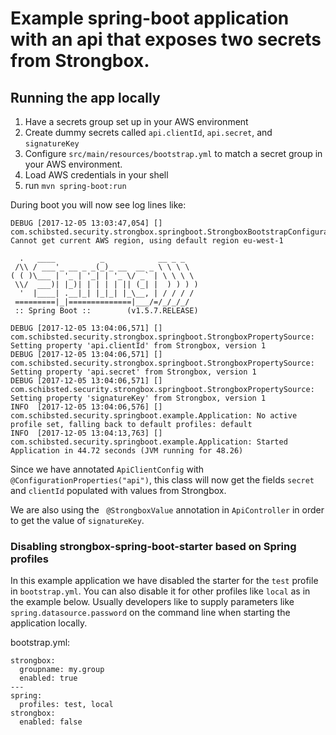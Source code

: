 
# Example spring-boot application with an api that exposes two secrets from Strongbox. 


## Running the app locally
1) Have a secrets group set up in your AWS environment
2) Create dummy secrets called `api.clientId`, `api.secret`, and `signatureKey`
3) Configure `src/main/resources/bootstrap.yml` to match a secret group in your AWS environment.
4) Load AWS credentials in your shell 
5) run `mvn spring-boot:run`

During boot you will now see log lines like:
```shell
DEBUG [2017-12-05 13:03:47,054] [] com.schibsted.security.strongbox.springboot.StrongboxBootstrapConfiguration: Cannot get current AWS region, using default region eu-west-1

  .   ____          _            __ _ _
 /\\ / ___'_ __ _ _(_)_ __  __ _ \ \ \ \
( ( )\___ | '_ | '_| | '_ \/ _` | \ \ \ \
 \\/  ___)| |_)| | | | | || (_| |  ) ) ) )
  '  |____| .__|_| |_|_| |_\__, | / / / /
 =========|_|==============|___/=/_/_/_/
 :: Spring Boot ::        (v1.5.7.RELEASE)

DEBUG [2017-12-05 13:04:06,571] [] com.schibsted.security.strongbox.springboot.StrongboxPropertySource: Setting property 'api.clientId' from Strongbox, version 1
DEBUG [2017-12-05 13:04:06,571] [] com.schibsted.security.strongbox.springboot.StrongboxPropertySource: Setting property 'api.secret' from Strongbox, version 1
DEBUG [2017-12-05 13:04:06,571] [] com.schibsted.security.strongbox.springboot.StrongboxPropertySource: Setting property 'signatureKey' from Strongbox, version 1
INFO  [2017-12-05 13:04:06,576] [] com.schibsted.security.springboot.example.Application: No active profile set, falling back to default profiles: default
INFO  [2017-12-05 13:04:13,763] [] com.schibsted.security.springboot.example.Application: Started Application in 44.72 seconds (JVM running for 48.26)
```

Since we have annotated `ApiClientConfig` with `@ConfigurationProperties("api")`, this class will now get the fields `secret` and `clientId` populated with values from Strongbox.

We are also using the ` @StrongboxValue` annotation in `ApiController` in order to get the value of `signatureKey`. 

### Disabling strongbox-spring-boot-starter based on Spring profiles
In this example application we have disabled the starter for the `test` profile in `bootstrap.yml`. You can also disable it for other profiles like `local` as in the example below. Usually developers like to supply parameters like `spring.datasource.password` on the command line when starting the application locally.


bootstrap.yml:
```shell
strongbox:
  groupname: my.group
  enabled: true
---
spring:
  profiles: test, local
strongbox:
  enabled: false
```
